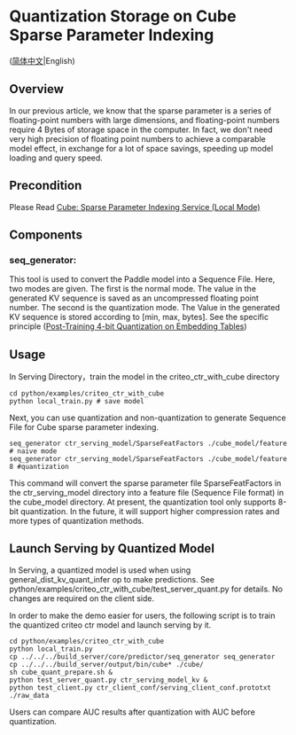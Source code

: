 # Quantization Storage on Cube Sparse Parameter Indexing

([简体中文](./Cube_Quant_CN.md)|English)

## Overview

In our previous article, we know that the sparse parameter is a series of floating-point numbers with large dimensions, and floating-point numbers require 4 Bytes of storage space in the computer. In fact, we don't need very high precision of floating point numbers to achieve a comparable model effect, in exchange for a lot of space savings, speeding up model loading and query speed.

## Precondition

Please Read  [Cube: Sparse Parameter Indexing Service (Local Mode)](./Cube_Local_EN.md)


##  Components
### seq_generator:
This tool is used to convert the Paddle model into a Sequence File. Here, two modes are given. The first is the normal mode. The value in the generated KV sequence is saved as an uncompressed floating point number. The second is the quantization mode. The Value in the generated KV sequence is stored according to [min, max, bytes]. See the specific principle ([Post-Training 4-bit Quantization on Embedding Tables](https://arxiv.org/abs/1911.02079))


##  Usage

In Serving Directory，train the model in the criteo_ctr_with_cube directory

```
cd python/examples/criteo_ctr_with_cube
python local_train.py # save model
```
Next, you can use quantization and non-quantization to generate Sequence File for Cube sparse parameter indexing.

```
seq_generator ctr_serving_model/SparseFeatFactors ./cube_model/feature # naive mode
seq_generator ctr_serving_model/SparseFeatFactors ./cube_model/feature 8 #quantization
```
This command will convert the sparse parameter file SparseFeatFactors in the ctr_serving_model directory into a feature file (Sequence File format) in the cube_model directory. At present, the quantization tool only supports 8-bit quantization. In the future, it will support higher compression rates and more types of quantization methods.

## Launch Serving by Quantized Model

In Serving, a quantized model is used when using general_dist_kv_quant_infer op to make predictions. See python/examples/criteo_ctr_with_cube/test_server_quant.py for details. No changes are required on the client side.

In order to make the demo easier for users, the following script is to train the quantized criteo ctr model and launch serving by it.
```
cd python/examples/criteo_ctr_with_cube
python local_train.py
cp ../../../build_server/core/predictor/seq_generator seq_generator
cp ../../../build_server/output/bin/cube* ./cube/
sh cube_quant_prepare.sh &
python test_server_quant.py ctr_serving_model_kv &
python test_client.py ctr_client_conf/serving_client_conf.prototxt ./raw_data
```

Users can compare AUC results after quantization with AUC before quantization. 
